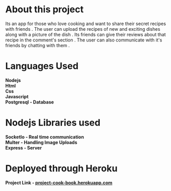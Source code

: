 # About this project 
Its an app for those who love cooking and want to share their secret recipes with friends . The user can upload the recipes of new and exciting dishes along with a picture of the dish .
Its friends can give their reviews about that recipe in the comment's section . The user can also communicate with it's friends by chatting with them .
# Languages Used 
<b>Nodejs<br>
<b>Html<br>
<b>Css<br>
<b>Javascript<br>
<b>Postgresql - Database<br>
# Nodejs Libraries used
<b>SocketIo - Real time communication <br>
<b>Multer - Handling Image Uploads<br>
<b>Express - Server 
# Deployed through Heroku
Project Link - <a href="http://project-cook-book.herokuapp.com">project-cook-book.herokuapp.com</a>

